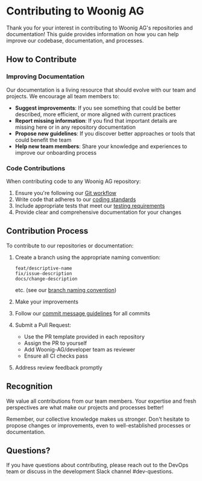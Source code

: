 # Contributing to Woonig AG

Thank you for your interest in contributing to Woonig AG's repositories and documentation! This guide provides information on how you can help improve our codebase, documentation, and processes.

## How to Contribute

### Improving Documentation

Our documentation is a living resource that should evolve with our team and projects. We encourage all team members to:

- **Suggest improvements**: If you see something that could be better described, more efficient, or more aligned with current practices
- **Report missing information**: If you find that important details are missing here or in any repository documentation
- **Propose new guidelines**: If you discover better approaches or tools that could benefit the team
- **Help new team members**: Share your knowledge and experiences to improve our onboarding process

### Code Contributions

When contributing code to any Woonig AG repository:

1. Ensure you're following our [Git workflow](./profile/README.md#git-workflow)
2. Write code that adheres to our [coding standards](./profile/README.md#code-style)
3. Include appropriate tests that meet our [testing requirements](./profile/README.md#testing-requirements)
4. Provide clear and comprehensive documentation for your changes

## Contribution Process

To contribute to our repositories or documentation:

1. Create a branch using the appropriate naming convention:

   ```
   feat/descriptive-name
   fix/issue-description
   docs/change-description
   ```

   etc. (see our [branch naming convention](./profile/README.md#branch-naming-convention))

2. Make your improvements

3. Follow our [commit message guidelines](./profile/README.md#commit-messages) for all commits

4. Submit a Pull Request:

   - Use the PR template provided in each repository
   - Assign the PR to yourself
   - Add Woonig-AG/developer team as reviewer
   - Ensure all CI checks pass

5. Address review feedback promptly

## Recognition

We value all contributions from our team members. Your expertise and fresh perspectives are what make our projects and processes better!

Remember, our collective knowledge makes us stronger. Don't hesitate to propose changes or improvements, even to well-established processes or documentation.

## Questions?

If you have questions about contributing, please reach out to the DevOps team or discuss in the development Slack channel #dev-questions.
